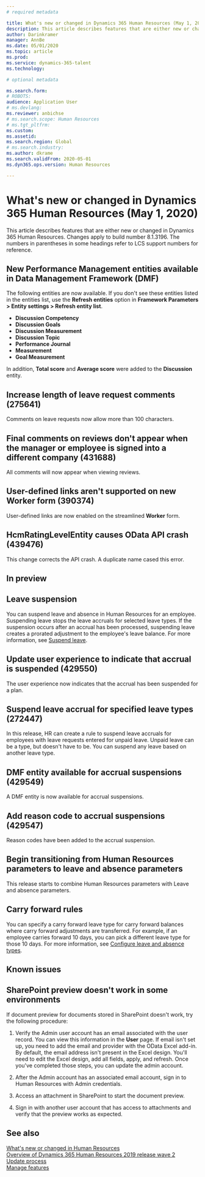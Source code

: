 ```yaml
---
# required metadata

title: What's new or changed in Dynamics 365 Human Resources (May 1, 2020)
description: This article describes features that are either new or changed in Microsoft Dynamics 365 Human Resources for May 1, 2020.
author: Darinkramer
manager: AnnBe
ms.date: 05/01/2020
ms.topic: article
ms.prod: 
ms.service: dynamics-365-talent
ms.technology: 

# optional metadata

ms.search.form: 
# ROBOTS: 
audience: Application User
# ms.devlang: 
ms.reviewer: anbichse
# ms.search.scope: Human Resources
# ms.tgt_pltfrm: 
ms.custom: 
ms.assetid: 
ms.search.region: Global
# ms.search.industry: 
ms.author: dkrame
ms.search.validFrom: 2020-05-01
ms.dyn365.ops.version: Human Resources

---
```


# What's new or changed in Dynamics 365 Human Resources (May 1, 2020)

This article describes features that are either new or changed in Dynamics 365 Human Resources. Changes apply to build number 8.1.3196. The numbers in parentheses in some headings refer to LCS support numbers for reference.

## New Performance Management entities available in Data Management Framework (DMF)

The following entities are now available. If you don't see these entities listed in the entities list, use the **Refresh entities** option in **Framework Parameters > Entity settings > Refresh entity list**.

- **Discussion Competency**
- **Discussion Goals**
- **Discussion Measurement**
- **Discussion Topic**
- **Performance Journal**
- **Measurement**
- **Goal Measurement**

In addition, **Total score** and **Average score** were added to the **Discussion** entity.

## Increase length of leave request comments (275641)

Comments on leave requests now allow more than 100 characters.

## Final comments on reviews don't appear when the manager or employee is signed into a different company (431688)

All comments will now appear when viewing reviews.

## User-defined links aren't supported on new Worker form (390374)

User-defined links are now enabled on the streamlined **Worker** form.

## HcmRatingLevelEntity causes OData API crash (439476)

This change corrects the API crash. A duplicate name cased this error.

## In preview

## Leave suspension

You can suspend leave and absence in Human Resources for an employee. Suspending leave stops the leave accruals for selected leave types. If the suspension occurs after an accrual has been processed, suspending leave creates a prorated adjustment to the employee's leave balance. For more information, see [Suspend leave](hr-leave-and-absence-suspend-leave.md).

## Update user experience to indicate that accrual is suspended (429550)

The user experience now indicates that the accrual has been suspended for a plan.

## Suspend leave accrual for specified leave types (272447)

In this release, HR can create a rule to suspend leave accruals for employees with leave requests entered for unpaid leave. Unpaid leave can be a type, but doesn't have to be. You can suspend any leave based on another leave type.

## DMF entity available for accrual suspensions (429549)

A DMF entity is now available for accrual suspensions.

## Add reason code to accrual suspensions (429547)

Reason codes have been added to the accrual suspension.

## Begin transitioning from Human Resources parameters to leave and absence parameters

This release starts to combine Human Resources parameters with Leave and absence parameters.

## Carry forward rules

You can specify a carry forward leave type for carry forward balances where carry forward adjustments are transferred. For example, if an employee carries forward 10 days, you can pick a different leave type for those 10 days. For more information, see [Configure leave and absence types](hr-leave-and-absence-types.md).

## Known issues

## SharePoint preview doesn't work in some environments

If document preview for documents stored in SharePoint doesn't work, try the following procedure:

1. Verify the Admin user account has an email associated with the user record. You can view this information in the **User** page. If email isn't set up, you need to add the email and provider with the OData Excel add-in. By default, the email address isn't present in the Excel design. You'll need to edit the Excel design, add all fields, apply, and refresh. Once you've completed those steps, you can update the admin account.

2. After the Admin account has an associated email account, sign in to Human Resources with Admin credentials.

3. Access an attachment in SharePoint to start the document preview.

4. Sign in with another user account that has access to attachments and verify that the preview works as expected.

## See also

[What's new or changed in Human Resources](hr-admin-whats-new.md)</br>
[Overview of Dynamics 365 Human Resources 2019 release wave 2](https://docs.microsoft.com/dynamics365-release-plan/2019wave2/dynamics365-human-resources/)</br>
[Update process](hr-admin-setup-update-process.md)</br>
[Manage features](hr-admin-manage-features.md)